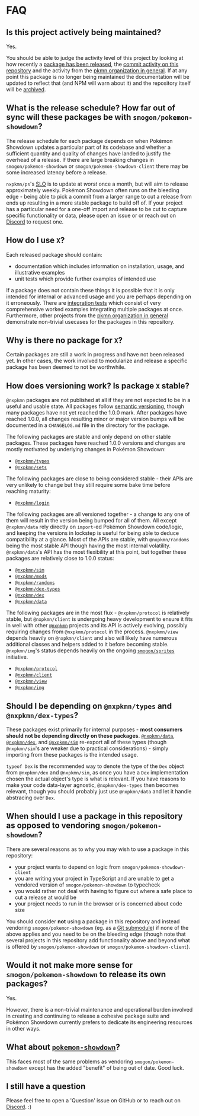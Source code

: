 # FAQ

## Is this project actively being maintained?

Yes.

You should be able to judge the activity level of this project by looking at how recently a
[package has been released](https://www.npmjs.com/package/@nxpkmn/sim), the
[commit activity on this repository](https://github.com/pkmn/ps/commits/master) and the activity
from the [pkmn organization in general](https://github.com/pkmn). If at any point this package
is no longer being maintained the documentation will be updated to reflect that (and NPM will
warn about it) and the repository itself will be [archived](https://github.com/pkmn-archive).

## What is the release schedule? How far out of sync will these packages be with `smogon/pokemon-showdown`?

The release schedule for each package depends on when Pokémon Showdown updates a particular part of
its codebase and whether a sufficient quantity and quality of changes have landed to justify the
overhead of a release. If there are large breaking changes in `smogon/pokemon-showdown` or
`smogon/pokemon-showdown-client` there may be some increased latency before a release.

`nxpkmn/ps`'s [SLO](https://en.wikipedia.org/wiki/Service-level_objective) is to update at *worst*
once a month, but will aim to release approximately weekly. Pokémon Showdown often runs on the
bleeding edge -  being able to pick a commit from a larger range to cut a release from ends up
resulting in a more stable package to build off of. If your project has a particular need for a
one-off import and release to be cut to capture specific functionality or data, please open an issue
or or reach out on [Discord](https://pkmn.cc/dev) to request one.

## How do I use `X`?

Each released package should contain:

- documentation which includes information on installation, usage, and illustrative examples
- unit tests which provide further examples of intended use

If a package does not contain these things it is possible that it is only intended for internal or
advanced usage and you are perhaps depending on it erroneously. There are
[integration tests](https://github.com/pkmn/ps/blob/master/integration) which consist of very
comprehensive worked examples integrating multiple packages at once. Furthermore, other projects
from the [pkmn organization in general](https://github.com/pkmn) demonstrate non-trivial
usecases for the packages in this repository.

## Why is there no package for `X`?

Certain packages are still a work in progress and have not been released yet. In other cases, the
work involved to modularize and release a specific package has been deemed to not be worthwhile.

## How does versioning work? Is package `X` stable?

`@nxpkmn` packages are not published at all if they are not expected to be in a useful and usable
state. All packages follow [semantic versioning](https://semver.org/), though many packages have
not yet reached the 1.0.0 mark. After packages have reached 1.0.0, all changes resulting minor or
major version bumps will be documented in a `CHANGELOG.md` file in the directory for the package.

The following packages are stable and only depend on other stable packages. These packages have
reached 1.0.0 versions and changes are mostly motivated by underlying changes in Pokémon Showdown:

- [`@nxpkmn/types`](types)
- [`@nxpkmn/sets`](sets)

The following packages are close to being considered stable - their APIs are very unlikely to change
but they still require some bake time before reaching maturity:

- [`@nxpkmn/login`](login)

The following packages are all versioned together - a change to any one of them will result in the
version being bumped for all of them. All except `@nxpkmn/data` rely directly on `import`-ed Pokémon
Showdown code/logic, and keeping the versions in lockstep is useful for being able to deduce
compatibility at a glance. Most of the APIs are stable, with `@nxpkmn/randoms` being the most stable
API though having the most internal volatility. `@nxpkmn/data`'s API has the most flexibility at this
point, but together these packages are relatively close to 1.0.0 status:

- [`@nxpkmn/sim`](sim)
- [`@nxpkmn/mods`](mods)
- [`@nxpkmn/randoms`](randoms)
- [`@nxpkmn/dex-types`](dex/types)
- [`@nxpkmn/dex`](dex)
- [`@nxpkmn/data`](data)

The following packages are in the most flux - `@nxpkmn/protocol` is relatively stable, but
`@nxpkmn/client` is undergoing heavy development to ensure it fits in well with other
[`@nxpkmn`](https://pkmn.cc/@nxpkmn/) projects and its API is actively evolving, possibly requiring
changes from `@nxpkmn/protocol` in the process. `@nxpkmn/view` depends heavily on `@nxpkmn/client` and
also will likely have numerous additional classes and helpers added to it before becoming stable.
`@nxpkmn/img`'s status depends heavily on the ongoing
[`smogon/sprites`](https://github.com/smogon/sprites) initiative.

- [`@nxpkmn/protocol`](protocol)
- [`@nxpkmn/client`](client)
- [`@nxpkmn/view`](view)
- [`@nxpkmn/img`](img)

## Should I be depending on `@nxpkmn/types` and `@nxpkmn/dex-types`?

These packages exist primarily for internal purposes - **most consumers should not be depending
directly on these packages**. [`@nxpkmn/data`](data), [`@nxpkmn/dex`](dex), and [`@nxpkmn/sim`](sim)
re-export all of these types (though `@nxpkmn/sim`'s are weaker due to practical considerations) -
simply importing from these packages is the intended usage.

`typeof Dex` is the recommended way to denote the type of the `Dex` object from `@nxpkmn/dex` and
`@nxpkmn/sim`, as once you have a `Dex` implementation chosen the actual object's type is what is
relevant. If you have reasons to make your code data-layer agnostic, `@nxpkmn/dex-types` then becomes
relevant, though you should probably just use `@nxpkmn/data` and let it handle abstracing over `Dex`.

## When should I use a package in this repository as opposed to vendoring `smogon/pokemon-showdown`?

There are several reasons as to why you may wish to use a package in this repository:

- your project wants to depend on logic from `smogon/pokemon-showdown-client`
- you are writing your project in TypeScript and are unable to get a vendored version of
  `smogon/pokemon-showdown` to typecheck
- you would rather not deal with having to figure out where a safe place to cut a release at would
  be
- your project needs to run in the browser or is concerned about code size

You should consider **not** using a package in this repository and instead vendoring
`smogon/pokemon-showdown` (eg. as a
[Git submodule](https://git-scm.com/book/en/v2/Git-Tools-Submodules)) if none of the above applies
and you need to be on the bleeding edge (though note that several projects in this repository add
functionality above and beyond what is offered by `smogon/pokemon-showdown` or
`smogon/pokemon-showdown-client`).

## Would it not make more sense for `smogon/pokemon-showdown` to release its own packages?

Yes.

However, there is a non-trivial maintenance and operational burden involved in creating and
continuing to release a cohesive package suite and Pokémon Showdown currently prefers to dedicate
its engineering resources in other ways.

## What about [`pokemon-showdown`](https://www.npmjs.com/package/pokemon-showdown)?

This faces most of the same problems as vendoring `smogon/pokemon-showdown` except has the added
"benefit" of being out of date. Good luck.

## I still have a question

Please feel free to open a 'Question' issue on GitHub or to reach out on
[Discord](https://pkmn.cc/dev). :)
